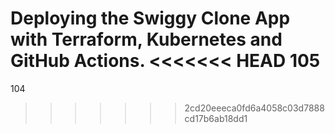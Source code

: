 Deploying the Swiggy Clone App with Terraform, Kubernetes and GitHub Actions.
<<<<<<< HEAD
105
=======
104
>>>>>>> 2cd20eeeca0fd6a4058c03d7888cd17b6ab18dd1






